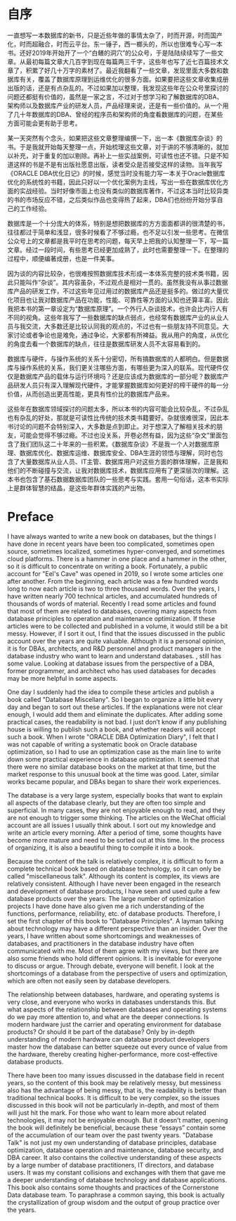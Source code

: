 # 自序

一直想写一本数据库的新书，只是近些年做的事情太杂了，时而开源，时而国产化，时而超融合，时而云平台。东一锤子，西一榔头的，所以也很难专心写一本书。还好2019年开始开了一个“白鳝的洞穴”的公众号，于是陆陆续续写了一些文章。从最初每篇文章大几百字到现在每篇两三千字，这些年也写了近七百篇技术文章了，积累了好几十万字的素材了。最近我翻看了一些文章，发现里面大多数和数据库有关，覆盖了数据库原理到运维优化的很多方面。如果要把这些文章收集成册出版的话，还是有点杂乱的。不过如果加以整理，我发现这些年在公众号里探讨的问题还都挺有价值的，虽然是一家之言，不过对于想学习和了解数据库的DBA、架构师以及数据库产业的研发人员，产品经理来说，还是有一些价值的。从一个用了几十年数据库的DBA、曾经的程序员和架构师的角度看数据库的问题，在某些方面可能会更有助于思考。

某一天突然有个念头，如果把这些文章整理编撰一下，出一本《数据库杂谈》的书。于是我就开始每天整理一点，开始梳理这些文章，对于讲的不够清晰的，就加以补充，对于重复的加以剔除。再补上一些实战案例，可读性也还不错。只是不知道这样的书是不是有出版社愿意出版，读者受众是否接受这样的读物。当年我写《ORACLE DBA优化日记》的时候，感觉当时没有能力写一本关于Oracle数据库优化的系统性的书籍，因此只好以一个优化案例为主线，写出一些在数据库优化方面的实战经验。当时好像市面上也没有类似的数据库著作，不过这本当时比较异类的书的市场反应不错，之后类似作品也变得热了起来，DBA们也纷纷开始分享自己的​工作经验。

数据库是一个十分庞大的体系，特别是想把数据库的方方面面都讲的很清楚的书，往往都过于简单和浅显，很多​时候看了不够过瘾，也不足以引发一些思考。​在微信公众号上的文章都是我平时在思考的问题，每天早上把我的认知整理一下，写一篇文章。经过一段时间，有些思考已经更加成熟了，此时​也需要整理一下。在整理的过程中，顺便编著成册，​也是一件美事。

因为谈的内容比较杂，也很难按照数据库技术形成一本体系完整的技术类书籍，因此只能叫作“杂谈”。其内容虽杂，不过观点是相对一贯的。虽然我没有从事过数据库产品的研发工作，不过这些年见过用过的数据库产品还是挺多的。做过的大量优化项目也让我对数据库产品在功能，性能、可靠性等方面的认知也还算丰富。因此我把本书的第一章设定为“数据库原理”。一个外行人杂谈技术，也许会比内行人有不同的视角。这些年我写了一些数据库的缺点弱点，也经常有数据库产业的从业人员与我交流，大多数还是比较认同我的观点的，不过也有一些朋友持不同意见。大家讨论或者争论也是难免，通过争论，大家都有所裨益。我从用户的角度，从优化的角度去看一个数据库的缺点，往往是数据库研发人员不太容易看到的。

数据库与硬件，与操作系统的关系十分密切，所有搞数据库的人都明白。但是数据库与操作系统的关系，我们更关注哪些方面，有哪些更为深入的联系。现代硬件仅仅是数据库产品的载体与运行环境吗？还是应该成为数据库的一部分呢？数据库产品研发人员只有深入理解现代硬件，才能掌握数据库如何更好的榨干硬件的每一分价值，从而创造出更高性能，更具有性价比的数据库产品来。

这些年在数据库领域探讨的问题太多，所以本书的内容可能会比较杂乱，不过杂乱也有杂乱的好处，那就是可读性比传统的技术类书籍要好。杂就很难很深，因此本书讨论的问题不会特别深入，大多数是点到即止。对于想深入了解相关技术的朋友，可能会觉得不够过瘾。不过也没关系，开卷必然有益，因为这些“杂文”里面包含了我们团队这二十年来的一些积累。《数据库杂谈》不是我一个人对数据库原理、数据库优化、数据库运维、数据库安全、DBA生涯的领悟与理解，同时也包含了大量数据库从业人员、IT主管、数据库用户对这些方面的群体理解，正是我和他们的不断碰撞与交流，让我对数据库技术，数据库应用有了更深层次的理解。这本书也包含了基石数据数据库团队的一些思考与实践。套用一句俗话，这本书实际上是群体智慧的结晶，是这些年群体实践的产出物。



# Preface

I have always wanted to write a new book on databases, but the things I have done in recent years have been too complicated, sometimes open source, sometimes localized, sometimes hyper-converged, and sometimes cloud platforms. There is a hammer in one place and a hammer in the other, so it is difficult to concentrate on writing a book. Fortunately, a public account for "Eel's Cave" was opened in 2019, so I wrote some articles one after another. From the beginning, each article was a few hundred words long to now each article is two to three thousand words. Over the years, I have written nearly 700 technical articles, and accumulated hundreds of thousands of words of material. Recently I read some articles and found that most of them are related to databases, covering many aspects from database principles to operation and maintenance optimization. If these articles were to be collected and published in a volume, it would still be a bit messy. However, if I sort it out, I find that the issues discussed in the public account over the years are quite valuable. Although it is a personal opinion, it is for DBAs, architects, and R&D personnel and product managers in the database industry who want to learn and understand databases. , still has some value. Looking at database issues from the perspective of a DBA, former programmer, and architect who has used databases for decades may be more helpful in some aspects.

One day I suddenly had the idea to compile these articles and publish a book called "Database Miscellany". So I began to organize a little bit every day and began to sort out these articles. If the explanations were not clear enough, I would add them and eliminate the duplicates. After adding some practical cases, the readability is not bad. I just don’t know if any publishing house is willing to publish such a book, and whether readers will accept such a book. When I wrote "ORACLE DBA Optimization Diary", I felt that I was not capable of writing a systematic book on Oracle database optimization, so I had to use an optimization case as the main line to write down some practical experience in database optimization. It seemed that there were no similar database books on the market at that time, but the market response to this unusual book at the time was good. Later, similar works became popular, and DBAs began to share their work experiences.

The database is a very large system, especially books that want to explain all aspects of the database clearly, but they are often too simple and superficial. In many cases, they are not enjoyable enough to read, and they are not enough to trigger some thinking. The articles on the WeChat official account are all issues I usually think about. I sort out my knowledge and write an article every morning. After a period of time, some thoughts have become more mature and need to be sorted out at this time. In the process of organizing, it is also a beautiful thing to compile it into a book.

Because the content of the talk is relatively complex, it is difficult to form a complete technical book based on database technology, so it can only be called "miscellaneous talk". Although its content is complex, its views are relatively consistent. Although I have never been engaged in the research and development of database products, I have seen and used quite a few database products over the years. The large number of optimization projects I have done have also given me a rich understanding of the functions, performance, reliability, etc. of database products. Therefore, I set the first chapter of this book to "Database Principles". A layman talking about technology may have a different perspective than an insider. Over the years, I have written about some shortcomings and weaknesses of databases, and practitioners in the database industry have often communicated with me. Most of them agree with my views, but there are also some friends who hold different opinions. It is inevitable for everyone to discuss or argue. Through debate, everyone will benefit. I look at the shortcomings of a database from the perspective of users and optimization, which are often not easily seen by database developers.

The relationship between databases, hardware, and operating systems is very close, and everyone who works in databases understands this. But what aspects of the relationship between databases and operating systems do we pay more attention to, and what are the deeper connections. Is modern hardware just the carrier and operating environment for database products? Or should it be part of the database? Only by in-depth understanding of modern hardware can database product developers master how the database can better squeeze out every ounce of value from the hardware, thereby creating higher-performance, more cost-effective database products.

There have been too many issues discussed in the database field in recent years, so the content of this book may be relatively messy, but messiness also has the advantage of being messy, that is, the readability is better than traditional technical books. It is difficult to be very complex, so the issues discussed in this book will not be particularly in-depth, and most of them will just hit the mark. For those who want to learn more about related technologies, it may not be enjoyable enough. But it doesn’t matter, opening the book will definitely be beneficial, because these “essays” contain some of the accumulation of our team over the past twenty years. "Database Talk" is not just my own understanding of database principles, database optimization, database operation and maintenance, database security, and DBA career. It also contains the collective understanding of these aspects by a large number of database practitioners, IT directors, and database users. It was my constant collisions and exchanges with them that gave me a deeper understanding of database technology and database applications. This book also contains some thoughts and practices of the Cornerstone Data database team. To paraphrase a common saying, this book is actually the crystallization of group wisdom and the output of group practice over the years.




